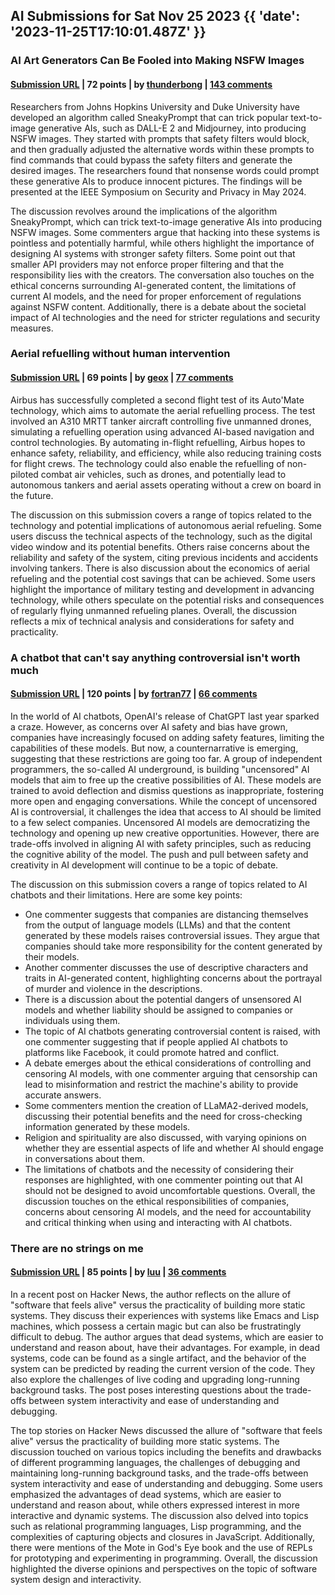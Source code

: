 ## AI Submissions for Sat Nov 25 2023 {{ 'date': '2023-11-25T17:10:01.487Z' }}

### AI Art Generators Can Be Fooled into Making NSFW Images

#### [Submission URL](https://spectrum.ieee.org/dall-e) | 72 points | by [thunderbong](https://news.ycombinator.com/user?id=thunderbong) | [143 comments](https://news.ycombinator.com/item?id=38415219)

Researchers from Johns Hopkins University and Duke University have developed an algorithm called SneakyPrompt that can trick popular text-to-image generative AIs, such as DALL-E 2 and Midjourney, into producing NSFW images. They started with prompts that safety filters would block, and then gradually adjusted the alternative words within these prompts to find commands that could bypass the safety filters and generate the desired images. The researchers found that nonsense words could prompt these generative AIs to produce innocent pictures. The findings will be presented at the IEEE Symposium on Security and Privacy in May 2024.

The discussion revolves around the implications of the algorithm SneakyPrompt, which can trick text-to-image generative AIs into producing NSFW images. Some commenters argue that hacking into these systems is pointless and potentially harmful, while others highlight the importance of designing AI systems with stronger safety filters. Some point out that smaller API providers may not enforce proper filtering and that the responsibility lies with the creators. The conversation also touches on the ethical concerns surrounding AI-generated content, the limitations of current AI models, and the need for proper enforcement of regulations against NSFW content. Additionally, there is a debate about the societal impact of AI technologies and the need for stricter regulations and security measures.

### Aerial refuelling without human intervention

#### [Submission URL](https://www.airbus.com/en/newsroom/stories/2023-11-aerial-refuelling-without-human-intervention) | 69 points | by [geox](https://news.ycombinator.com/user?id=geox) | [77 comments](https://news.ycombinator.com/item?id=38417415)

Airbus has successfully completed a second flight test of its Auto'Mate technology, which aims to automate the aerial refuelling process. The test involved an A310 MRTT tanker aircraft controlling five unmanned drones, simulating a refuelling operation using advanced AI-based navigation and control technologies. By automating in-flight refuelling, Airbus hopes to enhance safety, reliability, and efficiency, while also reducing training costs for flight crews. The technology could also enable the refuelling of non-piloted combat air vehicles, such as drones, and potentially lead to autonomous tankers and aerial assets operating without a crew on board in the future.

The discussion on this submission covers a range of topics related to the technology and potential implications of autonomous aerial refueling. Some users discuss the technical aspects of the technology, such as the digital video window and its potential benefits. Others raise concerns about the reliability and safety of the system, citing previous incidents and accidents involving tankers. There is also discussion about the economics of aerial refueling and the potential cost savings that can be achieved. Some users highlight the importance of military testing and development in advancing technology, while others speculate on the potential risks and consequences of regularly flying unmanned refueling planes. Overall, the discussion reflects a mix of technical analysis and considerations for safety and practicality.

### A chatbot that can't say anything controversial isn't worth much

#### [Submission URL](https://www.theatlantic.com/ideas/archive/2023/11/ai-safety-regulations-uncensored-models/676076/) | 120 points | by [fortran77](https://news.ycombinator.com/user?id=fortran77) | [66 comments](https://news.ycombinator.com/item?id=38416997)

In the world of AI chatbots, OpenAI's release of ChatGPT last year sparked a craze. However, as concerns over AI safety and bias have grown, companies have increasingly focused on adding safety features, limiting the capabilities of these models. But now, a counternarrative is emerging, suggesting that these restrictions are going too far. A group of independent programmers, the so-called AI underground, is building "uncensored" AI models that aim to free up the creative possibilities of AI. These models are trained to avoid deflection and dismiss questions as inappropriate, fostering more open and engaging conversations. While the concept of uncensored AI is controversial, it challenges the idea that access to AI should be limited to a few select companies. Uncensored AI models are democratizing the technology and opening up new creative opportunities. However, there are trade-offs involved in aligning AI with safety principles, such as reducing the cognitive ability of the model. The push and pull between safety and creativity in AI development will continue to be a topic of debate.

The discussion on this submission covers a range of topics related to AI chatbots and their limitations. Here are some key points:
- One commenter suggests that companies are distancing themselves from the output of language models (LLMs) and that the content generated by these models raises controversial issues. They argue that companies should take more responsibility for the content generated by their models.
- Another commenter discusses the use of descriptive characters and traits in AI-generated content, highlighting concerns about the portrayal of murder and violence in the descriptions.
- There is a discussion about the potential dangers of unsensored AI models and whether liability should be assigned to companies or individuals using them.
- The topic of AI chatbots generating controversial content is raised, with one commenter suggesting that if people applied AI chatbots to platforms like Facebook, it could promote hatred and conflict.
- A debate emerges about the ethical considerations of controlling and censoring AI models, with one commenter arguing that censorship can lead to misinformation and restrict the machine's ability to provide accurate answers.
- Some commenters mention the creation of LLaMA2-derived models, discussing their potential benefits and the need for cross-checking information generated by these models.
- Religion and spirituality are also discussed, with varying opinions on whether they are essential aspects of life and whether AI should engage in conversations about them.
- The limitations of chatbots and the necessity of considering their responses are highlighted, with one commenter pointing out that AI should not be designed to avoid uncomfortable questions.
Overall, the discussion touches on the ethical responsibilities of companies, concerns about censoring AI models, and the need for accountability and critical thinking when using and interacting with AI chatbots.

### There are no strings on me

#### [Submission URL](https://www.scattered-thoughts.net/writing/there-are-no-strings-on-me/) | 85 points | by [luu](https://news.ycombinator.com/user?id=luu) | [36 comments](https://news.ycombinator.com/item?id=38410987)

In a recent post on Hacker News, the author reflects on the allure of "software that feels alive" versus the practicality of building more static systems. They discuss their experiences with systems like Emacs and Lisp machines, which possess a certain magic but can also be frustratingly difficult to debug. The author argues that dead systems, which are easier to understand and reason about, have their advantages. For example, in dead systems, code can be found as a single artifact, and the behavior of the system can be predicted by reading the current version of the code. They also explore the challenges of live coding and upgrading long-running background tasks. The post poses interesting questions about the trade-offs between system interactivity and ease of understanding and debugging.

The top stories on Hacker News discussed the allure of "software that feels alive" versus the practicality of building more static systems. The discussion touched on various topics including the benefits and drawbacks of different programming languages, the challenges of debugging and maintaining long-running background tasks, and the trade-offs between system interactivity and ease of understanding and debugging. Some users emphasized the advantages of dead systems, which are easier to understand and reason about, while others expressed interest in more interactive and dynamic systems. The discussion also delved into topics such as relational programming languages, Lisp programming, and the complexities of capturing objects and closures in JavaScript. Additionally, there were mentions of the Mote in God's Eye book and the use of REPLs for prototyping and experimenting in programming. Overall, the discussion highlighted the diverse opinions and perspectives on the topic of software system design and interactivity.

